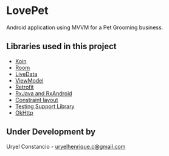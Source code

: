 # LovePet
Android application using MVVM for a Pet Grooming business.

## Libraries used in this project
- [Koin](https://insert-koin.io)
- [Room](https://developer.android.com/topic/libraries/architecture/room.html)
- [LiveData](https://developer.android.com/topic/libraries/architecture/livedata.html)
- [ViewModel](https://developer.android.com/topic/libraries/architecture/viewmodel.html)
- [Retrofit](https://square.github.io/retrofit/)
- [RxJava and RxAndroid](https://github.com/ReactiveX/RxAndroid)
- [Constraint layout](https://developer.android.com/training/constraint-layout/index.html)
- [Testing Support Library](https://developer.android.com/topic/libraries/testing-support-library/index.html)
- [OkHttp](https://github.com/square/okhttp)

## Under Development by
Uryel Constancio - [uryelhenrique.c@gmail.com](uryelhenrique.c@gmail.com)
